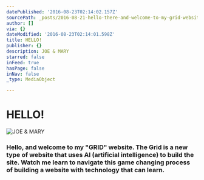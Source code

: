 ```yaml
---
datePublished: '2016-08-23T02:14:02.157Z'
sourcePath: _posts/2016-08-21-hello-there-and-welcome-to-my-grid-website-the-grid-is-a.md
author: []
via: {}
dateModified: '2016-08-23T02:14:01.598Z'
title: HELLO!
publisher: {}
description: JOE & MARY
starred: false
inFeed: true
hasPage: false
inNav: false
_type: MediaObject

---
```

# HELLO!
![JOE & MARY](https://the-grid-user-content.s3-us-west-2.amazonaws.com/a221b582-6189-4f17-99ed-30b14fc24516.jpg)

### Hello, and welcome to my "GRID" website. The Grid is a new type of website that uses AI (artificial intelligence) to build the site. Watch me learn to navigate this game changing process of building a website with technology that can learn.